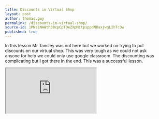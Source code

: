 ```yaml
---
title: Discounts in Virtual Shop
layout: post
author: thomas.guy
permalink: /discounts-in-virtual-shop/
source-id: 1PNsiNAWth38cpCpTOeZXpMitpsppdNBaxjwgLIhTcOw
published: true
---
```

In this lesson Mr Tansley was not here but we worked on trying to put discounts on our virtual shop. This was very tough as we could not ask anyone for help we could only use google classroom. The discounting was complicating but I got there in the end. This was a successful lesson. 

<iframe src="https://docs.google.com/spreadsheets/d/e/2PACX-1vSPtKrkxHDREcny7wTN1qOAS86ttJ_u2al8HeZSYTNSOETgGXQVBOWUTAAhqVY4ahsN6nYr-J9YngQy/pubhtml?widget=true&amp;headers=false"></iframe>
